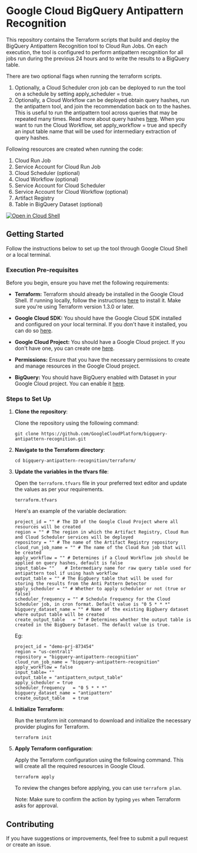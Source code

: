 # Google Cloud BigQuery Antipattern Recognition

This repository contains the Terraform scripts that build and deploy the BigQuery Antipattern Recognition tool to Cloud Run Jobs. On each execution, the tool is configured to perform antipattern recognition for all jobs run during the previous 24 hours and to write the results to a BigQuery table. 


There are two optional flags when running the terraform scripts.

1. Optionally, a Cloud Scheduler cron job can be deployed to run the tool on a schedule by setting apply_scheduler = true.
2. Optionally, a Cloud Workflow can be deployed obtain query hashes, run the antipattern tool, and join the recommendation back on to the hashes. This is useful to run the antipattern tool across queries that may be repeated many times. Read more about query hashes [here](https://github.com/GoogleCloudPlatform/bigquery-utils/tree/master/scripts/optimization#query-analysis). When you want to run the Cloud Workflow, set apply_workflow = true and specify an input table name that will be used for intermediary extraction of query hashes.

Following resources are created when running the code:
1. Cloud Run Job
2. Service Account for Cloud Run Job
3. Cloud Scheduler (optional)
4. Cloud Workflow (optional)
5. Service Account for Cloud Scheduler
6. Service Account for Cloud Workflow (optional)
5. Artifact Registry
6. Table in BigQuery Dataset (optional)

[![Open in Cloud Shell](https://gstatic.com/cloudssh/images/open-btn.svg)](https://shell.cloud.google.com/cloudshell/editor?cloudshell_git_repo=https%3A%2F%2Fgithub.com%2FGoogleCloudPlatform%2Fbigquery-antipattern-recognition&cloudshell_open_in_editor=terraform%2F&cloudshell_tutorial=terraform%2FREADME.md)

## Getting Started

Follow the instructions below to set up the tool through Google Cloud Shell or a local terminal.

### Execution Pre-requisites
Before you begin, ensure you have met the following requirements:

- **Terraform:** Terraform should already be installed in the Google Cloud Shell. If running locally, follow the instructions [here](https://learn.hashicorp.com/tutorials/terraform/install-cli) to install it. Make sure you're using Terraform version 1.3.0 or later.

- **Google Cloud SDK:** You should have the Google Cloud SDK installed and configured on your local terminal. If you don't have it installed, you can do so [here](https://cloud.google.com/sdk/docs/install).

- **Google Cloud Project:** You should have a Google Cloud project. If you don't have one, you can create one [here](https://cloud.google.com/resource-manager/docs/creating-managing-projects).

- **Permissions:** Ensure that you have the necessary permissions to create and manage resources in the Google Cloud project.

- **BigQuery:** You should have BigQuery enabled with Dataset in your Google Cloud project. You can enable it [here](https://console.cloud.google.com/bigquery).


### Steps to Set Up


1. **Clone the repository**:
   
   Clone the repository using the following command:

   ```shell
   git clone https://github.com/GoogleCloudPlatform/bigquery-antipattern-recognition.git
   ```

2. **Navigate to the Terraform directory**:
    
    ```shell
    cd bigquery-antipattern-recognition/terraform/
    ```

3. **Update the variables in the tfvars file**:

    Open the `terraform.tfvars` file in your preferred text editor and update the values as per your requirements.

    ```shell
    terraform.tfvars
    ```
    
    Here's an example of the variable declaration:

    ```shell
    project_id = "" # The ID of the Google Cloud Project where all resources will be created
    region = "" # The region in which the Artifact Registry, Cloud Run and Cloud Scheduler services will be deployed
    repository = "" # The name of the Artifact Registry repository
    cloud_run_job_name = "" # The name of the Cloud Run job that will be created
    apply_workflow = "" # Determines if a Cloud Workflow job should be applied on query hashes, default is false
    input_table= ""    # Intermediary name for raw query table used for antipattern tool if using hash workflow
    output_table = "" # The BigQuery table that will be used for storing the results from the Anti Pattern Detector
    apply_scheduler = "" # Whether to apply scheduler or not (true or false)
    scheduler_frequency = "" # Schedule frequency for the Cloud Scheduler job, in cron format. Default value is "0 5 * * *"
    bigquery_dataset_name = "" # Name of the existing BigQuery dataset where output table will be created
    create_output_table   = "" # Determines whether the output table is created in the BigQuery Dataset. The default value is true.
    ```

    Eg:
    ```shell
    project_id = "demo-prj-873454"
    region = "us-central1"
    repository = "bigquery-antipattern-recognition"
    cloud_run_job_name = "bigquery-antipattern-recognition"
    apply_workflow = false 
    input_table= ""
    output_table = "antipattern_output_table"
    apply_scheduler = true
    scheduler_frequency   = "0 5 * * *"
    bigquery_dataset_name = "antipattern"
    create_output_table   = true
    ```


4. **Initialize Terraform**:

    Run the terraform init command to download and initialize the necessary provider plugins for Terraform.

    ```shell
    terraform init
    ```

5. **Apply Terraform configuration**:

    Apply the Terraform configuration using the following command. This will create all the required resources in Google Cloud.

    ```shell
    terraform apply
    ```


    To review the changes before applying, you can use `terraform plan`.

    Note: Make sure to confirm the action by typing `yes` when Terraform asks for approval.

## Contributing
If you have suggestions or improvements, feel free to submit a pull request or create an issue.
